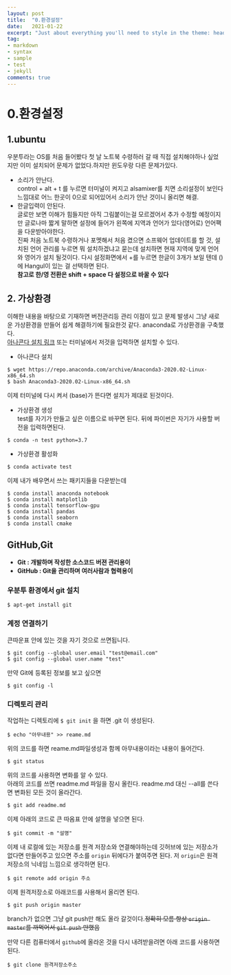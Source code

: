 ```yaml
---
layout: post
title:  "0.환경설정"
date:   2021-01-22
excerpt: "Just about everything you'll need to style in the theme: headings, paragraphs, blockquotes, tables, code blocks, and more."
tag:
- markdown 
- syntax
- sample
- test
- jekyll
comments: true
---
```


# 0.환경설정
## 1.ubuntu  
우분투라는 OS를 처음 들어봤다 첫 날 노트북 수령하러 갈 때 직접 설치해야하나 싶었지만 이미 설치되어 문제가 없었다.하지만 윈도우랑 다른 문제가있다.
 - 소리가 안난다.  
 control + alt + t 를 누르면 터미널이 켜지고 alsamixer를 치면 소리설정이 보인다 느낌대로 어느 한곳이 0으로 되어있어서 소리가 안난 것이니 올리면 해결.
 - 한글입력이 안된다.  
 글로만 보면 이해가 힘들지만 아직 그림붙이는걸 모르겠어서 추가 수정할 예정이지만 글로나마 짧게 말하면 설정에 들어가 왼쪽에 지역과 언어가 있다(영어로)  언어팩을 다운받아야한다.  
 진짜 처음 노트북 수령하거나 포멧해서 처음 켰으면  소프웨어 업데이트를 할 것, 설치된 언어 관리를 누르면 뭐 설치하겠냐고 묻는데 설치하면 현재 지역에 맞게 언어와 영어가 설치 될것이다. 다시 설정화면에서 +를 누르면 한글이 3개가 보일 텐데 ()에 Hangul이 있는 걸 선택하면 된다.  
  **참고로 한/영 전환은 shift + space 다 설정으로 바꿀 수 있다**

## 2. 가상환경  
이해한 내용을 바탕으로 기재하면 버전관리등 관리 이점이 있고 문제 발생시 그냥 새로운 가상환경을 만들어 쉽게 해결하기에 필요한것 같다. anaconda로 가상환경을 구축했다.  
[아나콘다 설치 링크](https://www.anaconda.com/products/individual) 또는 터미널에서 저것을 입력하면 설치할 수 있다.  
- 아나콘다 설치
``` 
$ wget https://repo.anaconda.com/archive/Anaconda3-2020.02-Linux-x86_64.sh
$ bash Anaconda3-2020.02-Linux-x86_64.sh
```
이제 터미널에 다시 켜서 (base)가 뜬다면 설치가 제대로 된것이다.
 - 가상환경 생성  
  test를 자기가 만들고 싶은 이름으로 바꾸면 된다. 뒤에 파이썬은 자기가 사용할 버전을 입력하면된다.
```terminal
$ conda -n test python=3.7
```
- 가상환경 활성화 
```
$ conda activate test  
```
이제 내가 배우면서 쓰는 패키지들을 다운받는데 
```
$ conda install anaconda notebook
$ conda install matplotlib
$ conda install tensorflow-gpu
$ conda install pandas
$ conda install seaborn
$ conda install cmake 
```
## GitHub,Git
- **Git : 개발하며 작성한 소스코드 버젼 관리용이**
- **GitHub : Git을 관리하며 여러사람과 협력용이**   

### **우분투 환경에서 git 설치**  

    $ apt-get install git

### **계정 연결하기**
큰따운표 안에 있는 것을 자기 것으로 쓰면됩니다.

    $ git config --global user.email "test@email.com"
    $ git config --global user.name "test"

만약 Git에 등록된 정보를 보고 싶으면   

    $ git config -l

### **디렉토리 관리**
작업하는 디렉토리에 `$ git init` 을 하면 .git 이 생성된다.

    $ echo "아무내용" >> reame.md

위의 코드를 하면 reame.md파일생성과 함께 아무내용이라는 내용이 들어간다.


    $ git status 

위의 코드를 사용하면 변화를 알 수 있다.  
아래의 코드를 쓰면 readme.md 파일을 잠시 올린다. readme.md 대신 --all를 쓴다면 변화된 모든 것이 올라간다.

    $ git add readme.md 

이제 아래의 코드로 큰 따옴표 안에 설명을 넣으면 된다.

    $ git commit -m "설명"

이제 내 로컬에 있는 저장소를 원격 저장소와 연결해야하는데 깃허브에 있는 저장소가 없다면 만들어주고 있으면 주소를 `origin` 뒤에다가 붙여주면 된다. 저 `origin`은 원격 저장소의 닉네임 느낌으로 생각하면 된다.

    $ git remote add origin 주소

이제 원격저장소로 아래코드를 사용해서 올리면 된다.

    $ git push origin master 
branch가 없으면 그냥 git push만 해도 올라 갈것이다.~~정확히 모름 항상 `origin master`를 까먹어서 `git push` 만했음~~

만약 다른 컴퓨터에서 `github`에 올라온 것을 다시 내려받을려면 아래 코드를 사용하면 된다.

    $ git clone 원격저장소주소

